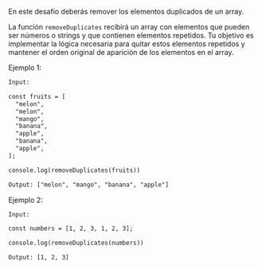En este desafío deberás remover los elementos duplicados de un array.

La función `removeDuplicates` recibirá un array con elementos que pueden ser números o strings y que contienen elementos repetidos. Tu objetivo es implementar la lógica necesaria para quitar estos elementos repetidos y mantener el orden original de aparición de los elementos en el array.

Ejemplo 1:

```txt
Input:

const fruits = [
  "melon",
  "melon",
  "mango",
  "banana",
  "apple",
  "banana",
  "apple",
];

console.log(removeDuplicates(fruits))

Output: ["melon", "mango", "banana", "apple"]

```

Ejemplo 2:

```txt
Input:

const numbers = [1, 2, 3, 1, 2, 3];

console.log(removeDuplicates(numbers))

Output: [1, 2, 3]

```
